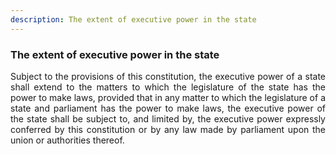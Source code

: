 ```yaml
---
description: The extent of executive power in the state
---
```


### The extent of executive power in the state
<div style="text-align: justify">

Subject to the provisions of this constitution, the executive power of a state shall extend to the matters to which the legislature of the state has the power to make laws, provided that in any matter to which the legislature of a state and parliament has the power to make laws, the executive power of the state shall be subject to, and limited by, the executive power expressly conferred by this constitution or by any law made by parliament upon the union or authorities thereof.
